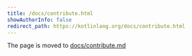 ```yaml
---
title: /docs/contribute.html
showAuthorInfo: false
redirect_path: https://kotlinlang.org/docs/contribute.html
---
```


The page is moved to [docs/contribute.md](../docs/contribute.md)
